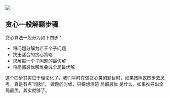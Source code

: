 
![](https://code-thinking-1253855093.file.myqcloud.com/pics/20210917104315.png)

## 贪心一般解题步骤
贪心算法一般分为如下四步：

- 将问题分解为若干个子问题
- 找出适合的贪心策略
- 求解每一个子问题的最优解
- 将局部最优解堆叠成全局最优解

这个四步其实过于理论化了，我们平时在做贪心类的题目时，如果按照这四步去思考，真是有点“鸡肋”。
做题的时候，只要想清楚 局部最优 是什么，如果推导出全局最优，其实就够了。

#
